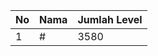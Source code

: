 | No | Nama            | Jumlah Level |
|----|-----------------|--------------|
| 1  | #    |    3580        |
